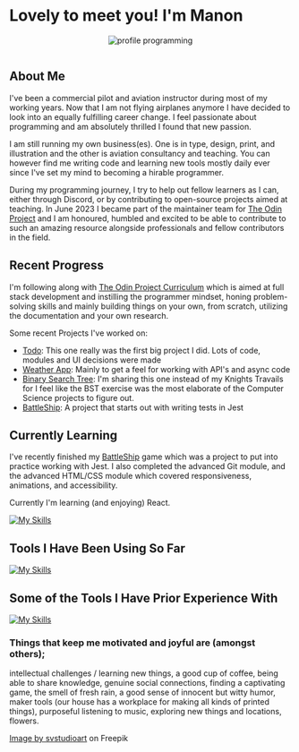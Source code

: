 # Lovely to meet you! I'm Manon


<div align="center">
  
![profile programming](https://github.com/ManonLef/ManonLef/assets/81025586/768ad770-ad45-4453-ae8a-adbad1553923)

<img src="https://komarev.com/ghpvc/?username=ManonLef&style=flat-square&color=blue" alt=""/>

</div>

## About Me

I've been a commercial pilot and aviation instructor during most of my working years. Now that I am not flying airplanes anymore I have decided to look into an equally fulfilling career change. I feel passionate about programming and am absolutely thrilled I found that new passion.

I am still running my own business(es). One is in type, design, print, and illustration and the other is aviation consultancy and teaching. You can however find me writing code and learning new tools mostly daily ever since I've set my mind to becoming a hirable programmer. 

During my programming journey, I try to help out fellow learners as I can, either through Discord, or by contributing to open-source projects aimed at teaching. In June 2023 I became part of the maintainer team for [The Odin Project](https://github.com/TheOdinProject) and I am honoured, humbled and excited to be able to contribute to such an amazing resource alongside professionals and fellow contributors in the field.

## Recent Progress

I'm following along with [The Odin Project Curriculum](https://github.com/TheOdinProject/curriculum) which is aimed at full stack development and instilling the programmer mindset, honing problem-solving skills and mainly building things on your own, from scratch, utilizing the documentation and your own research. 

Some recent Projects I've worked on:
- [Todo](https://github.com/ManonLef/To-Do-App): This one really was the first big project I did. Lots of code, modules and UI decisions were made
- [Weather App](https://github.com/ManonLef/weather-app): Mainly to get a feel for working with API's and async code
- [Binary Search Tree](https://github.com/ManonLef/bst): I'm sharing this one instead of my Knights Travails for I feel like the BST exercise was the most elaborate of the Computer Science projects to figure out.
- [BattleShip](https://github.com/ManonLef/battleship): A project that starts out with writing tests in Jest

## Currently Learning

I've recently finished my [BattleShip](https://github.com/ManonLef/battleship) game which was a project to put into practice working with Jest. I also completed the advanced Git module, and the advanced HTML/CSS module which covered responsiveness, animations, and accessibility. 

Currently I'm learning (and enjoying) React. 

[![My Skills](https://skillicons.dev/icons?i=react)](https://skillicons.dev)

## Tools I Have Been Using So Far

[![My Skills](https://skillicons.dev/icons?i=js,html,css,git,webpack,jest,github,vscode)](https://skillicons.dev)

## Some of the Tools I Have Prior Experience With

[![My Skills](https://skillicons.dev/icons?i=photoshop,illustrator,blender)](https://skillicons.dev)

### Things that keep me motivated and joyful are (amongst others);
intellectual challenges / learning new things, a good cup of coffee, being able to share knowledge, genuine social connections, finding a captivating game, the smell of fresh rain, a good sense of innocent but witty humor, maker tools (our house has a workplace for making all kinds of printed things), purposeful listening to music, exploring new things and locations, flowers.

<a href="https://www.freepik.com/free-vector/programmer-working-web-development-code-engineer-programming-python-php-java-script-computer_14723886.htm#query=female%20programmer&position=0&from_view=keyword&track=ais">Image by svstudioart</a> on Freepik
